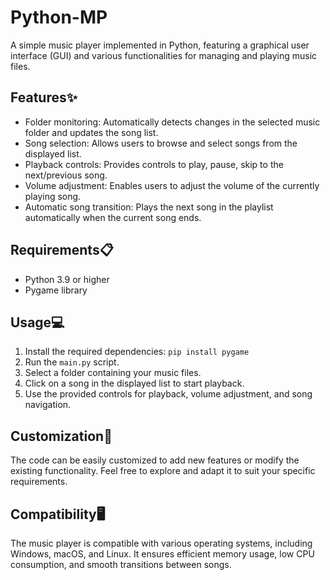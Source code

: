 # Python-MP
A simple music player implemented in Python, featuring a graphical user interface (GUI) and various functionalities for managing and playing music files.

## Features:sparkles:
- Folder monitoring: Automatically detects changes in the selected music folder and updates the song list.
- Song selection: Allows users to browse and select songs from the displayed list.
- Playback controls: Provides controls to play, pause, skip to the next/previous song.
- Volume adjustment: Enables users to adjust the volume of the currently playing song.
- Automatic song transition: Plays the next song in the playlist automatically when the current song ends.

## Requirements:clipboard:
- Python 3.9 or higher
- Pygame library

## Usage:computer:
1. Install the required dependencies: `pip install pygame`
2. Run the `main.py` script.
3. Select a folder containing your music files.
4. Click on a song in the displayed list to start playback.
5. Use the provided controls for playback, volume adjustment, and song navigation.

## Customization:wrench:
The code can be easily customized to add new features or modify the existing functionality. Feel free to explore and adapt it to suit your specific requirements.

## Compatibility:desktop_computer:
The music player is compatible with various operating systems, including Windows, macOS, and Linux. It ensures efficient memory usage, low CPU consumption, and smooth transitions between songs.
